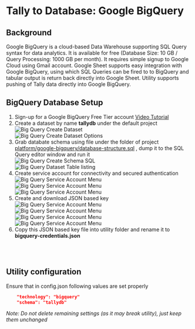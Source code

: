 # Tally to Database: Google BigQuery

## Background
Google BigQuery is a cloud-based Data Warehouse supporting SQL Query syntax for data analytics. It is available for free (Database Size: 10 GB / Query Processing: 1000 GB per month). It requires simple signup to Google Cloud using Gmail account. Google Sheet supports easy integration with Google BigQuery, using which SQL Queries can be fired to to BigQuery and tabular output is return back directly into Google Sheet. Utility supports pushing of Tally data directly into Google BigQuery.

## BigQuery Database Setup
1. Sign-up for a Google BigQuery Free Tier account [Video Tutorial](https://www.youtube.com/watch?v=JLXLCv5nUCE)
1. Create a dataset by name **tallydb** under the default project<br>
![Big Query Create Dataset](https://excelkida.com/image/github/bigquery-create-dataset.png)<br>
![Big Query Create Dataset Options](https://excelkida.com/image/github/bigquery-create-dataset-options.png)
1. Grab databate schema using file under the folder of project [platform/google-bigquery/database-structure.sql](platform/google-bigquery/database-structure.sql) , dump it to the SQL Query editor window and run it<br>
![Big Query Create Schema SQL](https://excelkida.com/image/github/bigquery-create-schema-sql.png)<br>
![Big Query Dataset Table listing](https://excelkida.com/image/github/bigquery-dataset-table-listing.png)
1. Create service account for connectivity and secured authentication<br>
![Big Query Service Account Menu](https://excelkida.com/image/github/bigquery-create-service-account-menu.png)<br>
![Big Query Service Account Menu](https://excelkida.com/image/github/bigquery-service-account-01.png)<br>
![Big Query Service Account Menu](https://excelkida.com/image/github/bigquery-service-account-02.png)
1. Create and download JSON based key<br>
![Big Query Service Account Menu](https://excelkida.com/image/github/bigquery-service-account-keys-01.png)<br>
![Big Query Service Account Menu](https://excelkida.com/image/github/bigquery-service-account-keys-02.png)<br>
![Big Query Service Account Menu](https://excelkida.com/image/github/bigquery-service-account-keys-03.png)<br>
![Big Query Service Account Menu](https://excelkida.com/image/github/bigquery-service-account-keys-04.png)
1. Copy this JSON based key file into utility folder and rename it to **bigquery-credentials.json**

<br><br>

## Utility configuration
Ensure that in config.json following values are set properly
```json
    "technology": "bigquery"
    "schema": "tallydb"
```
*Note: Do not delete remaining settings (as it may break utility), just keep them unchanged*